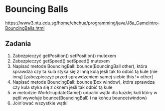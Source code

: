 # Bouncing Balls

https://www3.ntu.edu.sg/home/ehchua/programming/java/J8a_GameIntro-BouncingBalls.html

## Zadania

1. Zabezpieczyć getPosition() setPosition() mutexem
2. Zabezpieczyć getSpeed() setSpeed() mutexem
3. Napisać metode BouncingBall::bounce(BouncingBall other), która sprawdza czy ta kula styka się z inną kulą jeśli tak to odbić tą kule (nie inną) [zabezpieczyć przed sprawdzeniem samej siebie this != other]
4. Napisać metode BouncingBall::bounce(Box window), która sprawdza czy kula styka się z oknem jeśli tak odbić tą kule
5. w metodzie World::updateGame() odpalić wątki dla każdej kuli który w pętli wywołuje bounce(BouncingBall) i na końcu bounce(window)
6. Join'ować wszystkie wątki